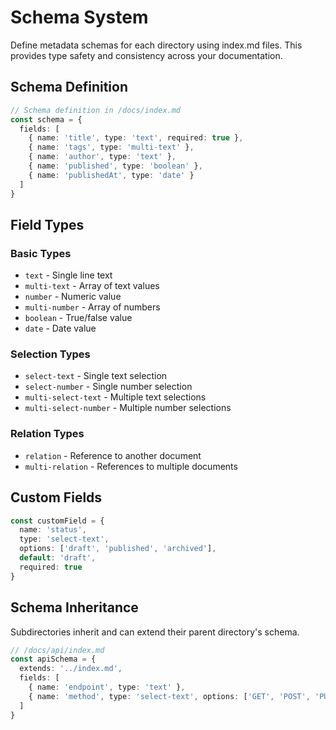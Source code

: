 # Schema System

Define metadata schemas for each directory using index.md files. This provides type safety and consistency across your documentation.

## Schema Definition

```typescript
// Schema definition in /docs/index.md
const schema = {
  fields: [
    { name: 'title', type: 'text', required: true },
    { name: 'tags', type: 'multi-text' },
    { name: 'author', type: 'text' },
    { name: 'published', type: 'boolean' },
    { name: 'publishedAt', type: 'date' }
  ]
}
```

## Field Types

### Basic Types
- `text` - Single line text
- `multi-text` - Array of text values
- `number` - Numeric value
- `multi-number` - Array of numbers
- `boolean` - True/false value
- `date` - Date value

### Selection Types
- `select-text` - Single text selection
- `select-number` - Single number selection
- `multi-select-text` - Multiple text selections
- `multi-select-number` - Multiple number selections

### Relation Types
- `relation` - Reference to another document
- `multi-relation` - References to multiple documents

## Custom Fields

```typescript
const customField = {
  name: 'status',
  type: 'select-text',
  options: ['draft', 'published', 'archived'],
  default: 'draft',
  required: true
}
```

## Schema Inheritance

Subdirectories inherit and can extend their parent directory's schema.

```typescript
// /docs/api/index.md
const apiSchema = {
  extends: '../index.md',
  fields: [
    { name: 'endpoint', type: 'text' },
    { name: 'method', type: 'select-text', options: ['GET', 'POST', 'PUT', 'DELETE'] }
  ]
}
```